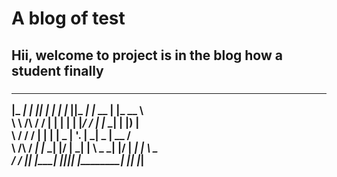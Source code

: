 <h1> A blog of test

<h2>Hii, welcome to project is in the blog how a student finally

<h3>

>         
    
 ____      ____  _____    _____      ___  ____    ________   _______     
|_  _|    |_  _||_   _|  |_   _|    |_  ||_  _|  |_   __  | |_   __ \    
  \ \  /\  / /    | |      | |        | |_/ /      | |_ \_|   | |__) |   
   \ \/  \/ /     | |      | |   _    |  __'.      |  _| _    |  __ /    
    \  /\  /     _| |_    _| |__/ |  _| |  \ \_   _| |__/ |  _| |  \ \_  
     \/  \/     |_____|  |________| |____||____| |________| |____| |___| 
                                                                         
   
   